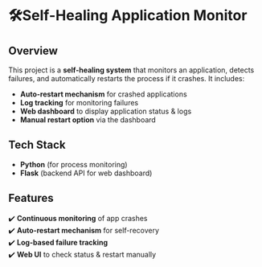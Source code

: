 # 🛠Self-Healing Application Monitor  

## Overview  
This project is a **self-healing system** that monitors an application, detects failures, and automatically restarts the process if it crashes. It includes:  
- **Auto-restart mechanism** for crashed applications  
- **Log tracking** for monitoring failures  
- **Web dashboard** to display application status & logs  
- **Manual restart option** via the dashboard  

## Tech Stack  
- **Python** (for process monitoring)  
- **Flask** (backend API for web dashboard)  

## Features  
✔️ **Continuous monitoring** of app crashes  
✔️ **Auto-restart mechanism** for self-recovery  
✔️ **Log-based failure tracking**  
✔️ **Web UI** to check status & restart manually  

  
